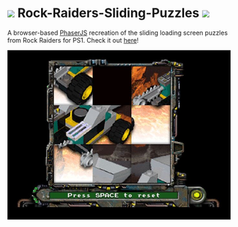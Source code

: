 # ![](favicon.ico) Rock-Raiders-Sliding-Puzzles ![](favicon.ico)

A browser-based [PhaserJS](https://phaser.io/) recreation of the sliding loading screen puzzles from Rock Raiders for PS1. Check it out [here](https://steven-kraft.github.io/Rock-Raiders-Sliding-Puzzles/)!

![](preview.jpg)
